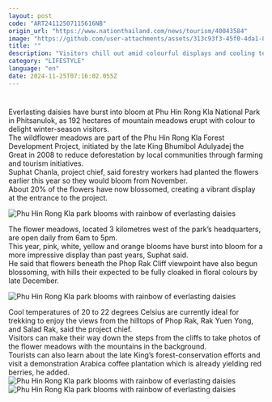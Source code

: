 ```yaml
---
layout: post
code: "ART24112507115616NB"
origin_url: "https://www.nationthailand.com/news/tourism/40043584"
image: "https://github.com/user-attachments/assets/313c93f3-45f0-4da1-8158-ffd02f9baee3"
title: ""
description: "Visitors chill out amid colourful displays and cooling temperatures at Royal project in the forested hills of Phitsanulok"
category: "LIFESTYLE"
language: "en"
date: 2024-11-25T07:16:02.055Z
---
```


# 









Everlasting daisies have burst into bloom at Phu Hin Rong Kla National Park in Phitsanulok, as 192 hectares of mountain meadows erupt with colour to delight winter-season visitors.  
The wildflower meadows are part of the Phu Hin Rong Kla Forest Development Project, initiated by the late King Bhumibol Adulyadej the Great in 2008 to reduce deforestation by local communities through farming and tourism initiatives.  
Suphat Chanla, project chief, said forestry workers had planted the flowers earlier this year so they would bloom from November.  
About 20% of the flowers have now blossomed, creating a vibrant display at the entrance to the project.

  ![Phu Hin Rong Kla park blooms with rainbow of everlasting daisies](https://github.com/user-attachments/assets/5f46dd9c-dbfd-4533-be3a-4cb56077cecc)

The flower meadows, located 3 kilometres west of the park’s headquarters, are open daily from 6am to 5pm.  
This year, pink, white, yellow and orange blooms have burst into bloom for a more impressive display than past years, Suphat said.  
He said that flowers beneath the Phop Rak Cliff viewpoint have also begun blossoming, with hills their expected to be fully cloaked in floral colours by late December.

  ![Phu Hin Rong Kla park blooms with rainbow of everlasting daisies](https://github.com/user-attachments/assets/99a36e4a-e721-45bc-b1fc-2e57ecf9ca17)

Cool temperatures of 20 to 22 degrees Celsius are currently ideal for trekking to enjoy the views from the hilltops of Phop Rak, Rak Yuen Yong, and Salad Rak, said the project chief.  
Visitors can make their way down the steps from the cliffs to take photos of the flower meadows with the mountains in the background.  
Tourists can also learn about the late King’s forest-conservation efforts and visit a demonstration Arabica coffee plantation which is already yielding red berries, he added.  
   ![Phu Hin Rong Kla park blooms with rainbow of everlasting daisies](https://github.com/user-attachments/assets/0b67779d-ed95-4675-b760-1ee52023a2cc)  ![Phu Hin Rong Kla park blooms with rainbow of everlasting daisies](https://media.nationthailand.com/uploads/images/contents/w1024/2024/11/yMXVE71Jxa2Wc7TdYZhX.webp?x-image-process=style/lg-webp)
